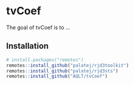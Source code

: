 
<!-- README.md is generated from README.Rmd. Please edit that file -->

# tvCoef

The goal of tvCoef is to …

## Installation

``` r
# install.packages("remotes")
remotes::install_github("palatej/rjd3toolkit")
remotes::install_github("palatej/rjd3sts")
remotes::install_github("AQLT/tvCoef")
```
